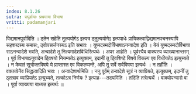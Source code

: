 ```yaml
---
index: 8.1.26
sutra: सपूर्वायाः प्रथमाया विभाषा
vritti: padamanjari
---
```


 विद्यमानपूर्वादिति । ठ्तेन सहेति तुल्ययोगेऽ इत्यत्र ठ्तुल्ययोगेऽ इत्यपाधेः प्रायिकत्वाद्विद्यमानवचनस्यापि सहशब्दस्य समासः, ठ्वोपसर्जनस्यऽ इति सभावः । युष्मदस्मदोर्विभाषाऽनन्वादेश इति । येयं युष्मदस्मदोर्विभाषा साऽनन्वादेशे भवति, अन्वादेशे तु नित्यमादेशविधिरित्यर्थः । अपर आहेति । पूर्वस्यैव वाक्यस्य व्याख्यानान्तरम् । पूर्व विभाषाऽनुवादेन ठ्विषयो नियम्यतेऽ इत्युक्तम्, इदानीं तु ठ्विशिष्टे विषये विकल्प एव विधीयतेऽ इत्युच्यते । न केवलं सूत्रोक्तविषये ये प्राप्तास्त एव विकल्प्यन्ते, अपि तु सर्वे सर्वविषया इत्यर्थः । न तर्हीति । वक्तव्येनैव सिद्धत्वादिति भावः । अन्वादेशार्थमिति । ननु पूर्वम् ठन्वादेशे सूत्रं न व्याप्रियते, इत्युक्तम्, इदानीं तु ठ्तत्राव व्याप्रियतेऽ इत्युच्यते, तत्कोऽत्र निर्णयः ? इत्याह---तदयमिति । तदिति तत्रेत्यर्थे । वाक्योपन्यासे वा । पूर्वा व्याख्यया बाध्यत इत्यर्थः ॥